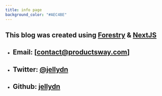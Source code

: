 ```yaml
---
title: info page
background_color: "#AEC4BE"
---
```


## This blog was created using [Forestry](https://forestry.io/) & [NextJS](https://nextjs.org/)

- ## Email: [contact@productsway.com]
- ## Twitter: [@jellydn](https://twitter.com/jellydn)
- ## Github: [jellydn](https://github.com/jellydn/jellydn)
